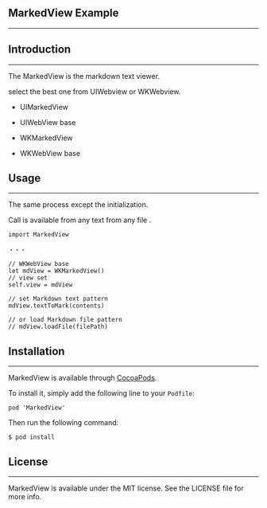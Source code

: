 ## MarkedView Example
---


## Introduction
---

The MarkedView is the markdown text viewer.

select the best one from UIWebview or WKWebview.

* UIMarkedView
* UIWebView base


* WKMarkedView
* WKWebView base


## Usage
---

The same process except the initialization.

Call is available from any text from any file .

```
import MarkedView

・・・

// WKWebView base
let mdView = WKMarkedView()
// view set
self.view = mdView

// set Markdown text pattern
mdView.textToMark(contents)

// or load Markdown file pattern
// mdView.loadFile(filePath)

```


## Installation
---

MarkedView is available through [CocoaPods](https://cocoapods.org/).

To install it, simply add the following line to your ``` Podfile ```:


```
pod 'MarkedView'
```

Then run the following command:

```
$ pod install
```

## License
---

MarkedView is available under the MIT license. See the LICENSE file for more info.
